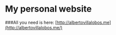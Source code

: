 My personal website
===================
###All you need is here: [http://albertovillalobos.me](http://albertovillalobos.me/)

